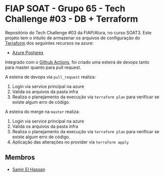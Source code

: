 # FIAP SOAT - Grupo 65 - Tech Challenge #03 - DB + Terraform

Repositório do Tech Challenge #03 da FIAP/Alura, no curso SOAT3. Este projeto tem o intuito de armazenar os arquivos de configuração do [Terraform](https://www.terraform.io/) dos seguintes recursos na azure:
  - [Azure Postgres](https://azure.microsoft.com/en-us/products/postgresql)

Integrado com o [Github Actions](https://docs.github.com/pt/actions), foi criado uma esteira de devops tanto para master quanto para pull request.

A esteira de devops via `pull_request` realiza:
1. Login via service principal na azure
2. Valida os arquivos da pasta infra
3. Realiza o planejamento da execução via `terraform plan` para verificar se existe algum erro de código.

A esteira do merge na `master` realiza:
1. Login via service principal na azure
2. Valida os arquivos da pasta infra
3. Realiza o planejamento da execução via `terraform plan` para verificar se existe algum erro de código.
4. Aplicação das alterações no provider via `terraform apply`


## Membros
- [Samir El Hassan](github.com/samirelhassann)
